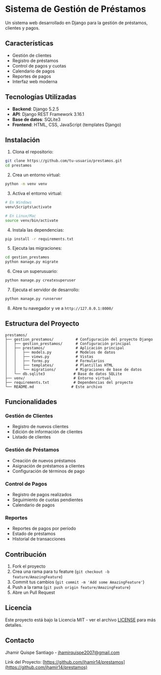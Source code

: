 # Sistema de Gestión de Préstamos

Un sistema web desarrollado en Django para la gestión de préstamos, clientes y pagos.

## Características

- Gestión de clientes
- Registro de préstamos
- Control de pagos y cuotas
- Calendario de pagos
- Reportes de pagos
- Interfaz web moderna

## Tecnologías Utilizadas

- **Backend**: Django 5.2.5
- **API**: Django REST Framework 3.16.1
- **Base de datos**: SQLite3
- **Frontend**: HTML, CSS, JavaScript (templates Django)

## Instalación

1. Clona el repositorio:
```bash
git clone https://github.com/tu-usuario/prestamos.git
cd prestamos
```

2. Crea un entorno virtual:
```bash
python -m venv venv
```

3. Activa el entorno virtual:
```bash
# En Windows
venv\Scripts\activate

# En Linux/Mac
source venv/bin/activate
```

4. Instala las dependencias:
```bash
pip install -r requirements.txt
```

5. Ejecuta las migraciones:
```bash
cd gestion_prestamos
python manage.py migrate
```

6. Crea un superusuario:
```bash
python manage.py createsuperuser
```

7. Ejecuta el servidor de desarrollo:
```bash
python manage.py runserver
```

8. Abre tu navegador y ve a `http://127.0.0.1:8000/`

## Estructura del Proyecto

```
prestamos/
├── gestion_prestamos/          # Configuración del proyecto Django
│   ├── gestion_prestamos/      # Configuración principal
│   ├── prestamos/              # Aplicación principal
│   │   ├── models.py           # Modelos de datos
│   │   ├── views.py            # Vistas
│   │   ├── forms.py            # Formularios
│   │   ├── templates/          # Plantillas HTML
│   │   └── migrations/         # Migraciones de base de datos
│   └── db.sqlite3             # Base de datos SQLite
├── venv/                      # Entorno virtual
├── requirements.txt           # Dependencias del proyecto
└── README.md                 # Este archivo
```

## Funcionalidades

### Gestión de Clientes
- Registro de nuevos clientes
- Edición de información de clientes
- Listado de clientes

### Gestión de Préstamos
- Creación de nuevos préstamos
- Asignación de préstamos a clientes
- Configuración de términos de pago

### Control de Pagos
- Registro de pagos realizados
- Seguimiento de cuotas pendientes
- Calendario de pagos

### Reportes
- Reportes de pagos por período
- Estado de préstamos
- Historial de transacciones

## Contribución

1. Fork el proyecto
2. Crea una rama para tu feature (`git checkout -b feature/AmazingFeature`)
3. Commit tus cambios (`git commit -m 'Add some AmazingFeature'`)
4. Push a la rama (`git push origin feature/AmazingFeature`)
5. Abre un Pull Request

## Licencia

Este proyecto está bajo la Licencia MIT - ver el archivo [LICENSE](LICENSE) para más detalles.

## Contacto

Jhamir Quispe Santiago - jhamirquispe2007@gmail.com

Link del Proyecto: [https://github.com/jhamir14/prestamos](https://github.com/jhamir14/prestamos)

